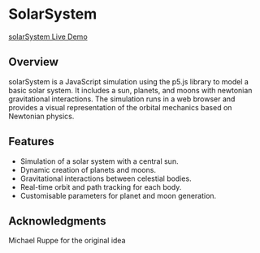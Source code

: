 # SolarSystem

[solarSystem Live Demo](https://physicsbasedsolarsystem.netlify.app/)

## Overview
solarSystem is a JavaScript simulation using the p5.js library to model a basic solar system. It includes a sun, planets, and moons with newtonian gravitational interactions. The simulation runs in a web browser and provides a visual representation of the orbital mechanics based on Newtonian physics.

## Features
- Simulation of a solar system with a central sun.
- Dynamic creation of planets and moons.
- Gravitational interactions between celestial bodies.
- Real-time orbit and path tracking for each body.
- Customisable parameters for planet and moon generation.

## Acknowledgments
Michael Ruppe for the original idea

